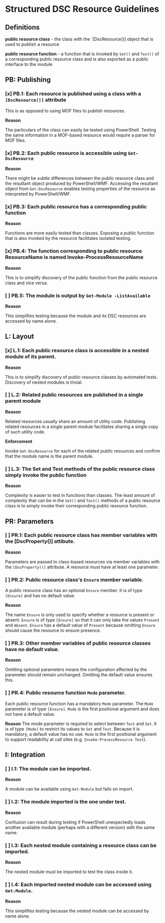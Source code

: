 # Structured DSC Resource Guidelines

## Definitions

**public resource class** - the class with the `[DscResource()] object that is used to publish a resource

**public resource function** - a function that is invoked by `Set()` and `Test()` of a corresponding public resource class and is also exported as a public interface to the module

## PB: Publishing

### [x] PB.1: Each resource is published using a class with a `[DscResource()]` attribute

This is as opposed to using MOF files to publish resources.

**Reason**

The particulars of the class can easily be tested using PowerShell.  Testing the same information in a MOF-based resource would require a parser for MOF files.

### [x] PB.2: Each public resource is accessible using `Get-DscResource`

**Reason**

There might be subtle differences between the public resource class and the resultant object produced by PowerShell/WMF. Accessing the resultant object from `Get-DscResource` enables testing properties of the resource as interpreted by PowerShell/WMF.

### [x] PB.3: Each public resource has a corresponding public function

**Reason**

Functions are more easily tested than classes.  Exposing a public function that is also invoked by the resource facilitates isolated testing.

### [x] PB.4: The function corresponding to public resource ResourceName is named Invoke-ProcessResourceName

**Reason**

This is to simplify discovery of the public function from the public resource class and vice versa.

### [ ] PB.5: The module is output by `Get-Module -ListAvailable`

**Reason**

This simplifies testing because the module and its DSC resources are accessed by name alone.

## L: Layout

### [x] L.1: Each public resource class is accessible in a nested module of its parent.

**Reason**

This is to simplify discovery of public resource classes by automated tests.  Discovery of nested modules is trivial.

### [ ] L.2: Related public resources are published in a single parent module

**Reason**

Related resources usually share an amount of utility code.  Publishing related resources in a single parent module facilitates sharing a single copy of such utility code.

**Enforcement**

Invoke `Get-DscResource` for each of the related public resources and confirm that the module name is the parent module. 

### [ ] L.3: The Set and Test methods of the public resource class simply invoke the public function

**Reason**

Complexity is easier to test in functions than classes.  The least amount of complexity that can be in the `Set()` and `Test()` methods of a public resource class is to simply invoke their corresponding public resource function. 


## PR: Parameters

### [ ] PR.1: Each public resource class has member variables with the [DscProperty()] attibute.

**Reason**

Parameters are passed to class-based resources via member variables with the `[DscProperty()]` attribute.  A resource must have at least one parameter.

### [ ] PR.2: Public resource class's `Ensure` member variable.

A public resource class has an optional `Ensure` member.  It is of type `[Ensure]` and has no default value. 

**Reason**

The name `Ensure` is only used to specify whether a resource is present or absent. `Ensure` is of type `[Ensure]` so that it can only take the values `Present` and `Absent`.  `Ensure` has a default value of `Present` because omitting `Ensure` should cause the resource to ensure presence.

### [ ] PR.3: Other member variables of public resource classes have no default value.

**Reason**

Omitting optional parameters means the configuration affected by the parameter should remain unchanged.  Omitting the default value ensures this.

### [ ] PR.4: Public resource function `Mode` parameter.

Each public resource function has a mandatory `Mode` parameter.  The `Mode` parameter is of type `[Ensure]`.  `Mode` is the first positional argument and does not have a default value.

**Reason**
The mode parameter is required to select between `Test` and `Set`.  It is of type `[Mode]` to restrict its values to `Set` and `Test`. Because it is mandatory, a default value has no use.  `Mode` is the first positional argument to support readability at call sites (e.g. `Invoke-ProcessResource Test`).

## I: Integration

### [ ] I.1: The module can be imported.

**Reason**

A module can be available using `Get-Module` but fails on import.

### [ ] I.2: The module imported is the one under test.

**Reason**

Confusion can result during testing if PowerShell unexpectedly loads another available module (perhaps with a different version) with the same name.

### [ ] I.3: Each nested module containing a resource class can be imported.

**Reason**

The nested module must be imported to test the class inside it.

### [ ] I.4: Each imported nested module can be accessed using `Get-Module`.

**Reason**

This simplifies testing because the nested module can be accessed by name alone.